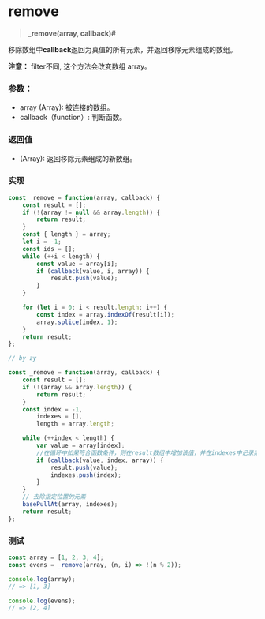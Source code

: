 # remove

> <b> _remove(array, callback)# </b>

移除数组中**callback**返回为真值的所有元素，并返回移除元素组成的数组。

**注意：** filter不同, 这个方法会改变数组 array。

### 参数：


* array (Array): 被连接的数组。
* callback（function）: 判断函数。

### 返回值

* (Array): 返回移除元素组成的新数组。

### 实现

```js
const _remove = function(array, callback) {
    const result = [];
    if (!(array != null && array.length)) {
        return result;
    }
    const { length } = array;
    let i = -1;
    const ids = [];
    while (++i < length) {
        const value = array[i];
        if (callback(value, i, array)) {
            result.push(value);
        }
    }

    for (let i = 0; i < result.length; i++) {
        const index = array.indexOf(result[i]);
        array.splice(index, 1);
    }
    return result;
};

// by zy

const _remove = function(array, callback) {
    const result = [];
    if (!(array && array.length)) {
        return result;
    }
    const index = -1,
        indexes = [],
        length = array.length;

    while (++index < length) {
        var value = array[index];
        //在循环中如果符合函数条件，则在result数组中增加该值，并在indexes中记录索引
        if (callback(value, index, array)) {
            result.push(value);
            indexes.push(index);
        }
    }
    // 去除指定位置的元素
    basePullAt(array, indexes);
    return result;
};

```

### 测试

```js
const array = [1, 2, 3, 4];
const evens = _remove(array, (n, i) => !(n % 2));

console.log(array);
// => [1, 3]

console.log(evens);
// => [2, 4]
```

